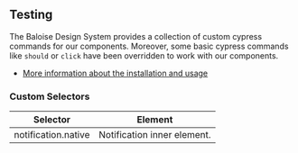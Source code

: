 ## Testing
 
The Baloise Design System provides a collection of custom cypress commands for our components. Moreover, some basic cypress commands like `should` or `click` have been overridden to work with our components.
 
- [More information about the installation and usage](?path=/docs/development-testing--page)
 
<!-- START: human documentation -->
 
 
 
 
 
 

 
 
 
 
 
 
### Custom Selectors

| Selector            | Element                     |
| ------------------- | --------------------------- |
| notification.native | Notification inner element. |


 
<!-- END: human documentation -->
 